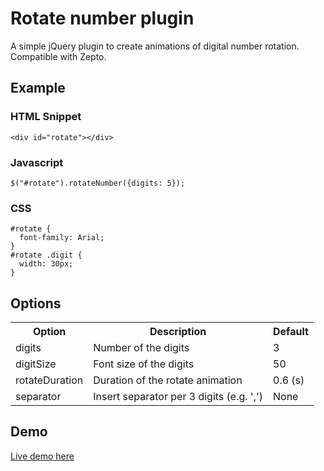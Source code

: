 Rotate number plugin
=================

A simple jQuery plugin to create animations of digital number rotation. Compatible with Zepto.

Example
---------------------

### HTML Snippet ######

    <div id="rotate"></div>

### Javascript ######

    $("#rotate").rotateNumber({digits: 5});

### CSS ######

    #rotate {
      font-family: Arial;
    }
    #rotate .digit {
      width: 30px;
    }

Options
---------------------

<table>
  <tr>
    <th>Option</th><th>Description</th><th>Default</th>
  </tr>
  <tr>
    <td>digits</td><td>Number of the digits</td><td>3</td>
  </tr>
  <tr>
    <td>digitSize</td><td>Font size of the digits</td><td>50</td>
  </tr>
  <tr>
    <td>rotateDuration</td><td>Duration of the rotate animation</td><td>0.6 (s)</td>
  </tr>
  <tr>
    <td>separator</td><td>Insert separator per 3 digits (e.g. ',')</td><td>None</td>
  </tr>
</table>

Demo
---------------------
[Live demo here](http://cctiger36.github.io/rotate-number)
